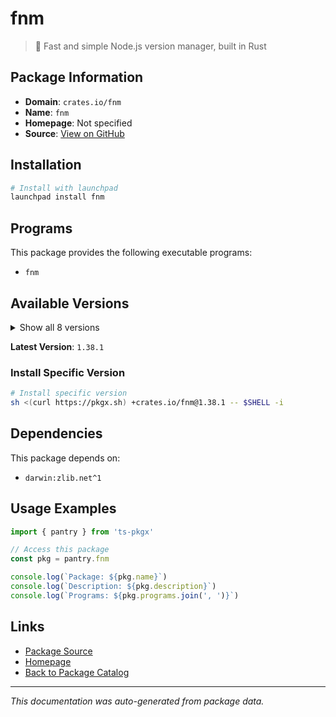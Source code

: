# fnm

> 🚀 Fast and simple Node.js version manager, built in Rust

## Package Information

- **Domain**: `crates.io/fnm`
- **Name**: `fnm`
- **Homepage**: Not specified
- **Source**: [View on GitHub](https://github.com/pkgxdev/pantry/tree/main/projects/crates.io/fnm/package.yml)

## Installation

```bash
# Install with launchpad
launchpad install fnm
```

## Programs

This package provides the following executable programs:

- `fnm`

## Available Versions

<details>
<summary>Show all 8 versions</summary>

- `1.38.1`, `1.38.0`, `1.37.2`, `1.37.1`, `1.37.0`
- `1.36.0`, `1.35.1`, `1.35.0`

</details>

**Latest Version**: `1.38.1`

### Install Specific Version

```bash
# Install specific version
sh <(curl https://pkgx.sh) +crates.io/fnm@1.38.1 -- $SHELL -i
```

## Dependencies

This package depends on:

- `darwin:zlib.net^1`

## Usage Examples

```typescript
import { pantry } from 'ts-pkgx'

// Access this package
const pkg = pantry.fnm

console.log(`Package: ${pkg.name}`)
console.log(`Description: ${pkg.description}`)
console.log(`Programs: ${pkg.programs.join(', ')}`)
```

## Links

- [Package Source](https://github.com/pkgxdev/pantry/tree/main/projects/crates.io/fnm/package.yml)
- [Homepage](#)
- [Back to Package Catalog](../package-catalog.md)

---

*This documentation was auto-generated from package data.*

